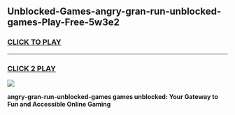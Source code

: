 
## Unblocked-Games-angry-gran-run-unblocked-games-Play-Free-5w3e2
<h3>
<a href="https://premium76.site?title=angry-gran-run-unblocked-games&ref=17A">CLICK TO PLAY</a></h3>
<hr>

<h3>
<a href="https://premium76.site?title=angry-gran-run-unblocked-games&ref=17A">CLICK 2 PLAY</a>
  
</h3>

<a href="https://premium76.site?title=angry-gran-run-unblocked-games&ref=17A"><img src="https://clearcache.store/games.png"></a>


**angry-gran-run-unblocked-games games unblocked: Your Gateway to Fun and Accessible Online Gaming**
